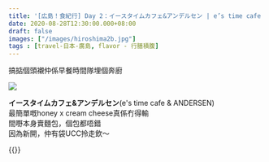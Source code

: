 ```yaml
---
title: '[広島！食紀行] Day 2：イースタイムカフェ&アンデルセン | e’s time cafe & ANDERSEN'
date: 2020-08-28T12:30:00.000+08:00
draft: false
images: ["/images/hiroshima2b.jpg"]
tags : [travel-日本-廣島, flavor - 行膳積腹]
---
```


搞掂個頭襯仲係早餐時間隊埋個奔廚 

![](/images/hiroshima2b.jpg)

**イースタイムカフェ&アンデルセン**(e's time cafe & ANDERSEN)  
最簡單嘅honey x cream cheese真係冇得輸  
間嘢本身賣麵包，個包都唔錯  
因為新開，仲有袋UCC拎走飲～  


{{<hiroshima>}}
